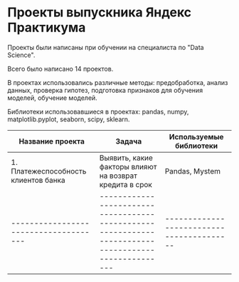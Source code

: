 # Проекты выпускника Яндекс Практикума

Проекты были написаны при обучении на специалиста по "Data Science".

Всего было написано 14 проектов.

В проектах использовались различные методы: предобработка, анализ данных, проверка гипотез, подготовка признаков для обучения моделей, обучение моделей.
 
Библиотеки использовавшиеся в проектах: pandas, numpy, matplotlib.pyplot, seaborn, scipy, sklearn.

Название проекта                     | Задача                                                                                            | Используемые библиотеки
-------------------------------------|---------------------------------------------------------------------------------------------------|-----------------------------------------
1. Платежеспособность клиентов банка | Выявить, какие факторы влияют на возврат кредита в срок                                           | Pandas, Mystem
-------------------------------------|---------------------------------------------------------------------------------------------------|-----------------------------------------
